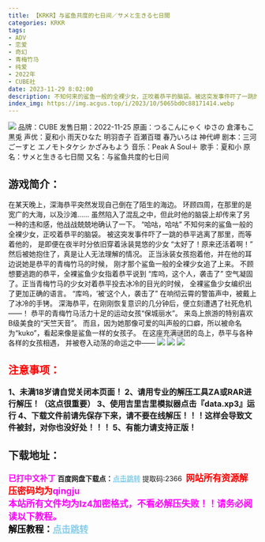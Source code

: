 ```yaml
---
title: 【KRKR】与鲨鱼共度的七日间／サメと生きる七日間
categories: KRKR
tags:
- ADV
- 恋爱
- 奇幻
- 青梅竹马
- 纯爱
- 2022年
- CUBE社
date: 2023-11-29 8:02:00
description: 不知何来的鲨鱼一般的全裸少女，正咬着恭平的脑袋。被这突发事件吓了一跳的恭平逃离了那里，而等着他的，是即便在夜半时分依旧穿着泳装晃悠的少女“太好了！原来还活着啊！”然后被她抱住了，真是让人无法理解的情况。正当泳装女孩抱着他，并在他的耳边说她是恭平的青梅竹马的时候，刚才那个鲨鱼一般的全裸少女追了上来。不顾想要逃跑的恭平，全裸鲨鱼少女指着恭平说到“库呜，这个人，袭击了”
index_img: https://img.acgus.top/i/2023/10/5065bd0c88171414.webp
---
```

![](https://img.acgus.top/i/2023/10/5065bd0c88171414.webp)
品牌：CUBE
发售日期：2022-11-25
原画：つるこんにゃく ゆさの 倉澤もこ 黒兎
声优：夏和小 雨天ひなた 明羽杏子 百瀬百環 春乃いろは 神代岬
剧本：三河ごーすと エノモトタケシ かざみもよう
音乐：Peak A Soul＋
歌手：夏和小
原名：サメと生きる七日間
又名：与鲨鱼共度的七日间

## 游戏简介：
在某天晚上，深海恭平突然发现自己倒在了陌生的海边。
环顾四周，在那里的是宽广的大海，以及沙滩……
虽然陷入了混乱之中，但此时他的脑袋上却传来了另一种的违和感，他战战兢兢地确认了一下。
“哈咕，哈咕”
不知何来的鲨鱼一般的全裸少女，正咬着恭平的脑袋。
被这突发事件吓了一跳的恭平逃离了那里，而等着他的，
是即便在夜半时分依旧穿着泳装晃悠的少女
“太好了！原来还活着啊！”
然后被她抱住了，真是让人无法理解的情况。
正当泳装女孩抱着他，并在他的耳边说她是恭平的青梅竹马的时候，
刚才那个鲨鱼一般的全裸少女追了上来。
不顾想要逃跑的恭平，全裸鲨鱼少女指着恭平说到
“库呜，这个人，袭击了”
空气凝固了。正当青梅竹马的少女对着恭平投去冰冷的目光的时候，
全裸鲨鱼少女编织出了更加正确的语言。
“库呜，‘被’这个人，袭击了”
在响彻云霄的警笛声中，被戴上了冰冷的手铐。
深海恭平，在刚刚恢复意识的几分钟后，便立刻遭遇了社死危机——！
恭平的青梅竹马活力十足的运动女孩“保城丽水”。
来岛上旅游的特别喜欢B级美食的“天竺天音”。
而且，因为她那像可爱的叫声般的口癖，所以被命名为“kuko”，看起来像是鲨鱼一样的女孩子。
在这座充满谜团的岛上，恭平与各种各样的女孩相遇，
并被卷入动荡的命运之中——
![](https://img.acgus.top/i/2023/10/255d1771ff171420.webp)
![](https://img.acgus.top/i/2023/10/32ae7f7d7b171418.webp)
![](https://img.acgus.top/i/2023/10/46fd0fa576171416.webp)




## <font color=#FF0000 >注意事项：</font>
<font size=3><b>1、未满18岁请自觉关闭本页面！
2、请用专业的解压工具ZA或RAR进行解压！（这点很重要）
3、使用吉里吉里模拟器点击『data.xp3』运行
4、下载文件前请先保存下来，请不要在线解压！！！这样会导致文件被封，对你也没好处！！！
5、有能力请支持正版！</b></font>

## 下载地址：
<font color=#FF00FF size=3><b>已打中文补丁</b></font>
<b>百度网盘下载点：</b><a href="https://pan.baidu.com/s/1MUfgb597UN7fXPfSQSK_8w?pwd=2366" style="color: #87CEEB;"><b>点击跳转</b></a> 提取码:2366
<a style="padding: 0" href="https://post.qingju.org/AD/"><img style="max-width:100%" src="https://img.acgus.top/i/2024/07/478f689b8021d8d499ab43d21acf137a.gif" alt=""></a>
<b><font color=#FF0000 size=4>网站所有资源解压密码均为</b></font><b><font color=#FF00FF size=4>qingju</font><font color=#FF0000 ></font></b><br><b><font color=#FF00FF size=4>本站所有文件均为lz4加密格式，不看必解压失败！！请务必阅读以下教程。</b></font><br><b><font color=#000 size=4>解压教程：</b><a href="https://post.qingju.org/tutorial/000/" style="color: #87CEEB;"><b>点击跳转</b></a>
